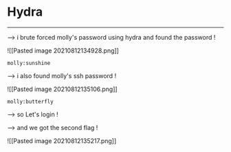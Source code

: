 # Hydra
------

--> i brute forced molly's password using hydra and found the password !

![[Pasted image 20210812134928.png]]

`molly:sunshine`

--> i also found molly's ssh password !

![[Pasted image 20210812135106.png]]

`molly:butterfly`

--> so Let's login !

--> and we got the second flag !

![[Pasted image 20210812135217.png]]

